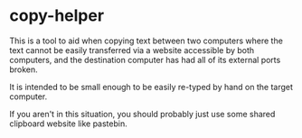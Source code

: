 # copy-helper

This is a tool to aid when copying text between two computers where the text
cannot be easily transferred via a website accessible by both computers, and
the destination computer has had all of its external ports broken.

It is intended to be small enough to be easily re-typed by hand on the target
computer.

If you aren't in this situation, you should probably just use some shared
clipboard website like pastebin.
